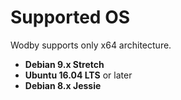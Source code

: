 # Supported OS

Wodby supports only x64 architecture.

* **Debian 9.x Stretch** 
* **Ubuntu 16.04 LTS** or later
* **Debian 8.x Jessie** 
